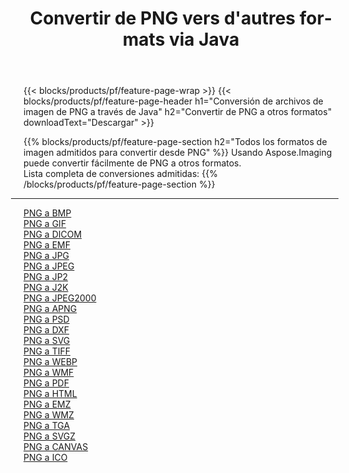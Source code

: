 ﻿---
title: Convertir de PNG vers d'autres formats via Java 
weight: 3920
url: /es/java/conversion/from/png 
lang: es
langdirlevel: 2
locales: zh-hans,ja,it,ru,de,es,fr,nl,id,lt,pl,pt,vi,tr,ko,zh-hant,ar,hi,th,sv,cs,uk,he
description: Usando Aspose.Imaging puede convertir fácilmente de PNG a otros formatos
---

{{< blocks/products/pf/feature-page-wrap >}}
{{< blocks/products/pf/feature-page-header h1="Conversión de archivos de imagen de PNG a través de Java" h2="Convertir de PNG a otros formatos" downloadText="Descargar" >}}


{{% blocks/products/pf/feature-page-section  h2="Todos los formatos de imagen admitidos para convertir desde PNG" %}}
Usando Aspose.Imaging puede convertir fácilmente de PNG a otros formatos.
<br/>
Lista completa de conversiones admitidas:
{{% /blocks/products/pf/feature-page-section %}}
<div class="container-fluid productfamilypage bg-gray">
    <div class="convertypes bg-gray agp-content section">
        <div class="container">
		<hr style="margin-left:-20px;"/>
		<div class="row other-converters">
		    <div class='col-md-2 other-converter remove-lp remove-rp'><a href="/imaging/es/java/conversion/png-to-bmp" >PNG a BMP</a></div><div class='col-md-2 other-converter remove-lp remove-rp'><a href="/imaging/es/java/conversion/png-to-gif" >PNG a GIF</a></div><div class='col-md-2 other-converter remove-lp remove-rp'><a href="/imaging/es/java/conversion/png-to-dicom" >PNG a DICOM</a></div><div class='col-md-2 other-converter remove-lp remove-rp'><a href="/imaging/es/java/conversion/png-to-emf" >PNG a EMF</a></div><div class='col-md-2 other-converter remove-lp remove-rp'><a href="/imaging/es/java/conversion/png-to-jpg" >PNG a JPG</a></div><div class='col-md-2 other-converter remove-lp remove-rp'><a href="/imaging/es/java/conversion/png-to-jpeg" >PNG a JPEG</a></div><div class='col-md-2 other-converter remove-lp remove-rp'><a href="/imaging/es/java/conversion/png-to-jp2" >PNG a JP2</a></div><div class='col-md-2 other-converter remove-lp remove-rp'><a href="/imaging/es/java/conversion/png-to-j2k" >PNG a J2K</a></div><div class='col-md-2 other-converter remove-lp remove-rp'><a href="/imaging/es/java/conversion/png-to-jpeg2000" >PNG a JPEG2000</a></div><div class='col-md-2 other-converter remove-lp remove-rp'><a href="/imaging/es/java/conversion/png-to-apng" >PNG a APNG</a></div><div class='col-md-2 other-converter remove-lp remove-rp'><a href="/imaging/es/java/conversion/png-to-psd" >PNG a PSD</a></div><div class='col-md-2 other-converter remove-lp remove-rp'><a href="/imaging/es/java/conversion/png-to-dxf" >PNG a DXF</a></div><div class='col-md-2 other-converter remove-lp remove-rp'><a href="/imaging/es/java/conversion/png-to-svg" >PNG a SVG</a></div><div class='col-md-2 other-converter remove-lp remove-rp'><a href="/imaging/es/java/conversion/png-to-tiff" >PNG a TIFF</a></div><div class='col-md-2 other-converter remove-lp remove-rp'><a href="/imaging/es/java/conversion/png-to-webp" >PNG a WEBP</a></div><div class='col-md-2 other-converter remove-lp remove-rp'><a href="/imaging/es/java/conversion/png-to-wmf" >PNG a WMF</a></div><div class='col-md-2 other-converter remove-lp remove-rp'><a href="/imaging/es/java/conversion/png-to-pdf" >PNG a PDF</a></div><div class='col-md-2 other-converter remove-lp remove-rp'><a href="/imaging/es/java/conversion/png-to-html" >PNG a HTML</a></div><div class='col-md-2 other-converter remove-lp remove-rp'><a href="/imaging/es/java/conversion/png-to-emz" >PNG a EMZ</a></div><div class='col-md-2 other-converter remove-lp remove-rp'><a href="/imaging/es/java/conversion/png-to-wmz" >PNG a WMZ</a></div><div class='col-md-2 other-converter remove-lp remove-rp'><a href="/imaging/es/java/conversion/png-to-tga" >PNG a TGA</a></div><div class='col-md-2 other-converter remove-lp remove-rp'><a href="/imaging/es/java/conversion/png-to-svgz" >PNG a SVGZ</a></div><div class='col-md-2 other-converter remove-lp remove-rp'><a href="/imaging/es/java/conversion/png-to-canvas" >PNG a CANVAS</a></div><div class='col-md-2 other-converter remove-lp remove-rp'><a href="/imaging/es/java/conversion/png-to-ico" >PNG a ICO</a></div>
                </div>
        </div>
    </div>
</div>
<br/>

